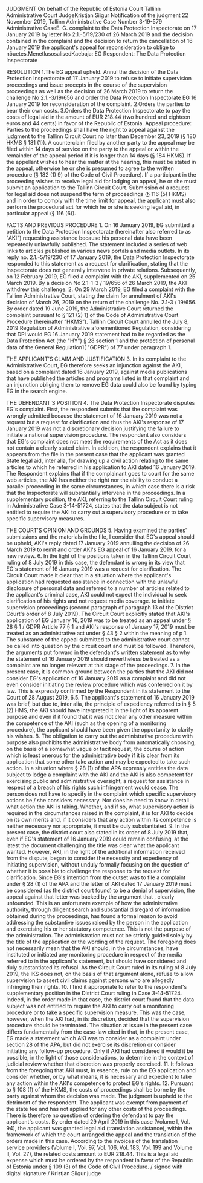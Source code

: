 JUDGMENT On behalf of the Republic of Estonia Court Tallinn Administrative Court JudgeKristjan Siigur Notification of the judgment 22 November 2019, Tallinn Administrative Case Number 3-19-579 Administrative CaseE. G. complaint to the Data Protection Inspectorate on 17 January 2019 by letter No 2.1.-5/19/230 of 26 March 2019 and the decision contained in the complaint and the decision to return the cancellation of 16 January 2019 the applicant's appeal for reconsideration to oblige to nõuetes.MenetlusosalisedKaebaja: EG Respondent: The Data Protection Inspectorate 

RESOLUTION 
1.The EG appeal upheld. Annul the decision of the Data Protection Inspectorate of 17 January 2019 to refuse to initiate supervision proceedings and issue precepts in the course of the supervision proceedings as well as the decision of 26 March 2019 to return the challenge No 2.1.-3/19/656 and order the Data Protection Inspectorate EG 16 January 2019 for reconsideration of the complaint.
2.Orders the parties to bear their own costs. 
3.Orders the Data Protection Inspectorate to pay the costs of legal aid in the amount of EUR 218.44 (two hundred and eighteen euros and 44 cents) in favor of the Republic of Estonia. Appeal procedure: Parties to the proceedings shall have the right to appeal against the judgment to the Tallinn Circuit Court no later than December 23, 2019 (§ 180 HKMS § 181 (1)). A counterclaim filed by another party to the appeal may be filed within 14 days of service on the party to the appeal or within the remainder of the appeal period if it is longer than 14 days (§ 184 HKMS). If the appellant wishes to hear the matter at the hearing, this must be stated in the appeal, otherwise he or she is presumed to agree to the written procedure (§ 182 (1) 9) of the Code of Civil Procedure). If a participant in the proceeding wishes to receive legal aid for lodging an appeal, he or she must submit an application to the Tallinn Circuit Court. Submission of a request for legal aid does not suspend the term of proceedings (§ 116 (5) HKMS) and in order to comply with the time limit for appeal, the applicant must also perform the procedural act for which he or she is seeking legal aid, in particular appeal (§ 116 (6)).

FACTS AND PREVIOUS PROCEDURE 1. On 16 January 2019, EG submitted a petition to the Data Protection Inspectorate (hereinafter also referred to as "AKI") requesting assistance because his personal data have been repeatedly unlawfully published. The statement included a series of web links to articles published in various news portals and media outlets. In its reply no. 2.1.-5/19/230 of 17 January 2019, the Data Protection Inspectorate responded to this statement as a request for clarification, stating that the Inspectorate does not generally intervene in private relations. Subsequently, on 12 February 2019, EG filed a complaint with the AKI, supplemented on 25 March 2019. By a decision No 2.1-1-3 / 19/656 of 26 March 2019, the AKI withdrew this challenge. 2. On 29 March 2019, EG filed a complaint with the Tallinn Administrative Court, stating the claim for annulment of AKI's decision of March 26, 2019 on the return of the challenge No. 2.1-3 / 19/656. By order dated 19 June 2019, the Administrative Court returned the complaint pursuant to § 121 (2) 1) of the Code of Administrative Court Procedure (hereinafter “HKMS”). Tallinn Circuit Court annulled the July 8, 2019 Regulation of Administrative aforementioned Regulation, considering that DPI would EG 16 January 2019 statement had to be regarded as the Data Protection Act (the "HY") § 28 section 1 and the protection of personal data of the General Regulation1( "GDPR") of 77 under paragraph 1.

THE APPLICANT'S CLAIM AND JUSTIFICATION 3. In its complaint to the Administrative Court, EG therefore seeks an injunction against the AKI, based on a complaint dated 16 January 2019, against media publications that have published the articles and programs listed in that complaint and an injunction obliging them to remove EG data could also be found by typing EG in the search engine.

THE DEFENDANT'S POSITION 4. The Data Protection Inspectorate disputes EG's complaint. First, the respondent submits that the complaint was wrongly admitted because the statement of 16 January 2019 was not a request but a request for clarification and thus the AKI's response of 17 January 2019 was not a discretionary decision justifying the failure to initiate a national supervision procedure. The respondent also considers that EG's complaint does not meet the requirements of the Act as it does not contain a clearly stated claim. In addition, the respondent explains that it appears from the file in the present case that the applicant was granted State legal aid, inter alia, for drawing up a civil action relating to the same articles to which he referred in his application to AKI dated 16 January 2019. The Respondent explains that if the complainant goes to court for the same web articles, the AKI has neither the right nor the ability to conduct a parallel proceeding in the same circumstances, in which case there is a risk that the Inspectorate will substantially intervene in the proceedings. In a supplementary position, the AKI, referring to the Tallinn Circuit Court ruling in Administrative Case 3-14-51724, states that the data subject is not entitled to require the AKI to carry out a supervisory procedure or to take specific supervisory measures. 

THE COURT'S OPINION AND GROUNDS 
5. Having examined the parties' submissions and the materials in the file, I consider that EG's appeal should be upheld, AKI's reply dated 17 January 2019 annulling the decision of 26 March 2019 to remit and order AKI's EG appeal of 16 January 2019. for a new review. 
6. In the light of the positions taken in the Tallinn Circuit Court ruling of 8 July 2019 in this case, the defendant is wrong in its view that EG's statement of 16 January 2019 was a request for clarification. The Circuit Court made it clear that in a situation where the applicant's application had requested assistance in connection with the unlawful disclosure of personal data and referred to a number of articles related to the applicant's criminal case, AKI could not expect the individual to seek clarification of his rights and not request media coverage. to initiate supervision proceedings (second paragraph of paragraph 13 of the District Court's order of 8 July 2019). The Circuit Court explicitly stated that AKI's application of EG January 16, 2019 was to be treated as an appeal under § 28 § 1 / GDPR Article 77 § 1 and AKI's response of January 17, 2019 must be treated as an administrative act under § 43 § 2 within the meaning of p 1. The substance of the appeal submitted to the administrative court cannot be called into question by the circuit court and must be followed. Therefore, the arguments put forward in the defendant's written statement as to why the statement of 16 January 2019 should nevertheless be treated as a complaint are no longer relevant at this stage of the proceedings. 
7. In the present case, it is common ground between the parties that the AKI did not consider EG's application of 16 January 2019 as a complaint and did not even consider initiating the review procedure which was conferred on it by law. This is expressly confirmed by the Respondent in its statement to the Court of 28 August 2019, 6.5. The applicant's statement of 16 January 2019 was brief, but due to, inter alia, the principle of expediency referred to in § 5 (2) HMS, the AKI should have interpreted it in the light of its apparent purpose and even if it found that it was not clear any other measure within the competence of the AKI (such as the opening of a monitoring procedure), the applicant should have been given the opportunity to clarify his wishes.
8. The obligation to carry out the administrative procedure with purpose also prohibits the administrative body from automatically choosing, on the basis of a somewhat vague or tacit request, the course of action which is least onerous for the administrative body if it is clear from its application that some other take action and may be expected to take such action. In a situation where § 28 (1) of the APA expressly entitles the data subject to lodge a complaint with the AKI and the AKI is also competent for exercising public and administrative oversight, a request for assistance in respect of a breach of his rights such infringement would cease. The person does not have to specify in the complaint which specific supervisory actions he / she considers necessary. Nor does he need to know in detail what action the AKI is taking. Whether, and if so, what supervisory action is required in the circumstances raised in the complaint, it is for AKI to decide on its own merits and, if it considers that any action within its competence is neither necessary nor appropriate, it must be duly substantiated.
9. In the present case, the district court also stated in its order of 8 July 2019 that, even if EG's statement of 16 January 2019 could remain confusing, at the latest the document challenging the title was clear what the applicant wanted. However, AKI, in the light of the additional information received from the dispute, began to consider the necessity and expediency of initiating supervision, without unduly formally focusing on the question of whether it is possible to challenge the response to the request for clarification. Since EG's intention from the outset was to file a complaint under § 28 (1) of the APA and the letter of AKI dated 17 January 2019 must be considered (as the district court found) to be a denial of supervision, the appeal against that letter was backed by the argument that , clearly unfounded. This is an unfortunate example of how the administrative authority, through diligent search and substantial disregard of information obtained during the proceedings, has found a formal reason to avoid addressing the substantive issues raised by the person in the application and exercising his or her statutory competence. This is not the purpose of the administration. The administration must not be strictly guided solely by the title of the application or the wording of the request. The foregoing does not necessarily mean that the AKI should, in the circumstances, have instituted or initiated any monitoring procedure in respect of the media referred to in the applicant's statement, but should have considered and duly substantiated its refusal. As the Circuit Court ruled in its ruling of 8 July 2019, the IKS does not, on the basis of that argument alone, refuse to allow supervision to assert civil claims against persons who are allegedly infringing their rights. 
10. I find it appropriate to refer to the respondent's supplementary position in the District Court ruling in Case 3-14-51724. Indeed, in the order made in that case, the district court found that the data subject was not entitled to require the AKI to carry out a monitoring procedure or to take a specific supervision measure. This was the case, however, when the AKI had, in its discretion, decided that the supervision procedure should be terminated. The situation at issue in the present case differs fundamentally from the case-law cited in that, in the present case, EG made a statement which AKI was to consider as a complaint under section 28 of the APA, but did not exercise its discretion or consider initiating any follow-up procedure. Only if AKI had considered it would it be possible, in the light of those considerations, to determine in the context of judicial review whether that discretion was properly exercised. 
11. It follows from the foregoing that AKI must, in essence, rule on the EG application and consider whether, or by what means, it is necessary and expedient to take any action within the AKI's competence to protect EG's rights.
12. Pursuant to § 108 (1) of the HKMS, the costs of proceedings shall be borne by the party against whom the decision was made. The judgment is upheld to the detriment of the respondent. The applicant was exempt from payment of the state fee and has not applied for any other costs of the proceedings. There is therefore no question of ordering the defendant to pay the applicant's costs. By order dated 29 April 2019 in this case (Volume I, Vol. 94), the applicant was granted legal aid (translation assistance), within the framework of which the court arranged the appeal and the translation of the orders made in this case. According to the invoices of the translation service providers (Volume I, Vol. 97, Vol. 106, Vol. 183, Vol. 199 and Volume II, Vol. 27), the related costs amount to EUR 218.44. This is a legal aid expense which must be ordered by the respondent in favor of the Republic of Estonia under § 109 (3) of the Code of Civil Procedure. / signed with digital signature / Kristjan Siigur judge
